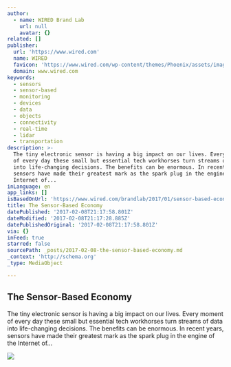 ```yaml
---
author:
  - name: WIRED Brand Lab
    url: null
    avatar: {}
related: []
publisher:
  url: 'https://www.wired.com'
  name: WIRED
  favicon: 'https://www.wired.com/wp-content/themes/Phoenix/assets/images/favicon.ico'
  domain: www.wired.com
keywords:
  - sensors
  - sensor-based
  - monitoring
  - devices
  - data
  - objects
  - connectivity
  - real-time
  - lidar
  - transportation
description: >-
  The tiny electronic sensor is having a big impact on our lives. Every moment
  of every day these small but essential tech workhorses turn streams of data
  into life-changing decisions. The benefits can be enormous. In recent years,
  sensors have made their greatest mark as the spark plug in the engine of the
  Internet of...
inLanguage: en
app_links: []
isBasedOnUrl: 'https://www.wired.com/brandlab/2017/01/sensor-based-economy/'
title: The Sensor-Based Economy
datePublished: '2017-02-08T21:17:58.801Z'
dateModified: '2017-02-08T21:17:28.885Z'
datePublishedOriginal: '2017-02-08T21:17:58.801Z'
via: {}
inFeed: true
starred: false
sourcePath: _posts/2017-02-08-the-sensor-based-economy.md
_context: 'http://schema.org'
_type: MediaObject

---
```

<article style=""><h1>The Sensor-Based Economy</h1><p>The tiny electronic sensor is having a big impact on our lives. Every moment of every day these small but essential tech workhorses turn streams of data into life-changing decisions. The benefits can be enormous. In recent years, sensors have made their greatest mark as the spark plug in the engine of the Internet of...</p><img src="https://assets.wired.com/photos/w_2064/wp-content/uploads/2017/01/GettyImages-184286481.jpg" /></article>